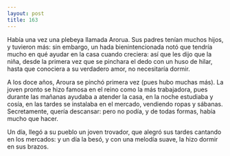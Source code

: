 ```yaml
---
layout: post
title: 163
---
```


Había una vez una plebeya llamada Arorua. Sus padres tenían muchos hijos, y tuvieron más: sin embargo, un hada bienintencionada notó que tendría mucho en qué ayudar en la casa cuando creciera: así que les dijo que la niña, desde la primera vez que se pinchara el dedo con un huso de hilar, hasta que conociera a su verdadero amor, no necesitaría dormir.

A los doce años, Aroura se pinchó primera vez (pues hubo muchas más). La joven pronto se hizo famosa en el reino como la más trabajadora, pues durante las mañanas ayudaba a atender la casa, en la noche estudiaba y cosía, en las tardes se instalaba en el mercado, vendiendo ropas y sábanas. Secretamente, quería descansar: pero no podía, y de todas formas, había mucho que hacer.

Un día, llegó a su pueblo un joven trovador, que alegró sus tardes cantando en los mercados: y un día la besó, y con una melodía suave, la hizo dormir en sus brazos.
